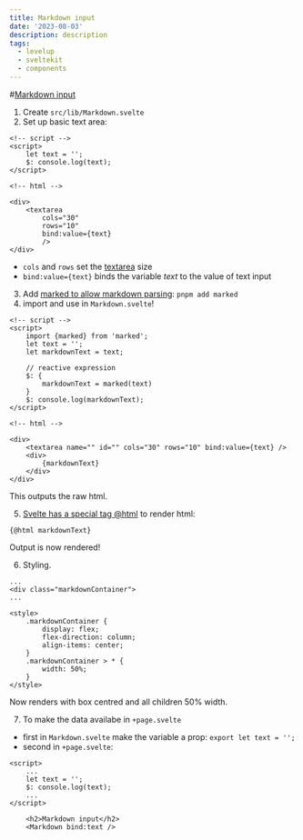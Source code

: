 ```yaml
---
title: Markdown input
date: '2023-08-03'
description: description
tags:
  - levelup
  - sveltekit
  - components
---
```

#[Markdown input](https://levelup.video/tutorials/building-svelte-components/markdown-input)

1. Create ```src/lib/Markdown.svelte```
2. Set up basic text area:

```
<!-- script -->
<script>
	let text = '';
	$: console.log(text);
</script>

<!-- html -->

<div>
	<textarea
		cols="30"
		rows="10"
		bind:value={text}
		/>
</div>
```

- ```cols``` and ```rows``` set the [textarea](https://developer.mozilla.org/en-US/docs/Web/HTML/Element/textarea) size
- ```bind:value={text}``` binds the variable _text_ to the value of text input

3. Add [marked to allow markdown parsing](https://marked.js.org/): ```pnpm add marked```
4. import and use in ```Markdown.svelte```!

```
<!-- script -->
<script>
    import {marked} from 'marked';
	let text = '';
    let markdownText = text;

	// reactive expression
    $: {
        markdownText = marked(text)
    }
	$: console.log(markdownText);
</script>

<!-- html -->

<div>
	<textarea name="" id="" cols="30" rows="10" bind:value={text} />
    <div>
        {markdownText}
    </div>
</div>
```

This outputs the raw html.

5. [Svelte has a special tag @html](https://svelte.dev/docs/special-tags#html) to render html:

```{@html markdownText}```

Output is now rendered!

6. Styling.

```
...
<div class="markdownContainer">
...

<style>
    .markdownContainer {
        display: flex;
        flex-direction: column;
        align-items: center;
    }
    .markdownContainer > * {
        width: 50%;
    }
</style>
```

Now renders with box centred and all children 50% width.

7. To make the data availabe in ```+page.svelte```
- first in ```Markdown.svelte``` make the variable a prop: ```export let text = '';```
- second in ```+page.svelte```:

```
<script>
	...
	let text = '';
	$: console.log(text);
	...
</script>

    <h2>Markdown input</h2>
    <Markdown bind:text />

```
